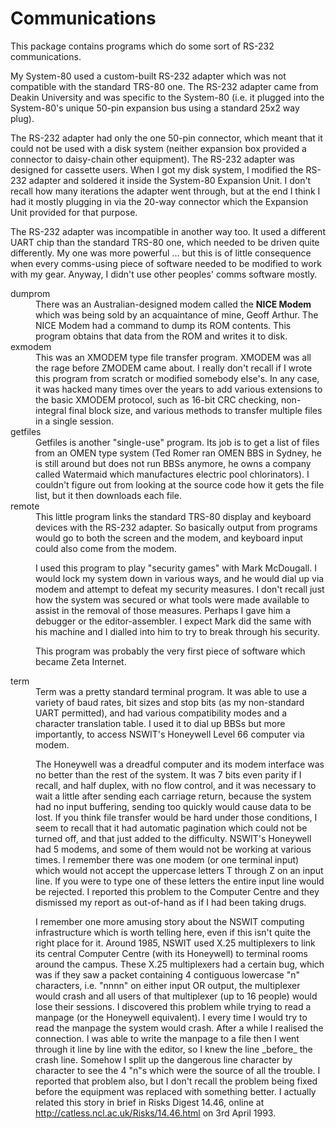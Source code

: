 # Communications

This package contains programs which do some sort of RS-232 communications.

My System-80 used a custom-built RS-232 adapter which was not compatible
with the standard TRS-80 one. The RS-232 adapter came from Deakin
University and was specific to the System-80 (i.e. it plugged into the
System-80's unique 50-pin expansion bus using a standard 25x2 way plug).

The RS-232 adapter had only the one 50-pin connector, which meant that
it could not be used with a disk system (neither expansion box provided
a connector to daisy-chain other equipment). The RS-232 adapter was
designed for cassette users. When I got my disk system, I modified
the RS-232 adapter and soldered it inside the System-80 Expansion
Unit. I don't recall how many iterations the adapter went through,
but at the end I think I had it mostly plugging in via the 20-way
connector which the Expansion Unit provided for that purpose.

The RS-232 adapter was incompatible in another way too. It used a
different UART chip than the standard TRS-80 one, which needed to
be driven quite differently. My one was more powerful ... but this
is of little consequence when every comms-using piece of software
needed to be modified to work with my gear. Anyway, I didn't use
other peoples' comms software mostly.

<dl>
 <dt>dumprom</dt>
 <dd>There was an Australian-designed modem called the <b>NICE Modem</b>
 which was being sold by an acquaintance of mine, Geoff Arthur. The
 NICE Modem had a command to dump its ROM contents. This program
 obtains that data from the ROM and writes it to disk.</dd>
 <dt>exmodem</dt>
 <dd>This was an XMODEM type file transfer program. XMODEM was all the
 rage before ZMODEM came about. I really don't recall if I wrote this
 program from scratch or modified somebody else's. In any case, it
 was hacked many times over the years to add various extensions to
 the basic XMODEM protocol, such as 16-bit CRC checking, non-integral
 final block size, and various methods to transfer multiple files in
 a single session.</dd>
 <dt>getfiles</dt>
 <dd>Getfiles is another "single-use" program.
 Its job is to get a list of files from an OMEN type system
 (Ted Romer ran OMEN BBS in Sydney, he is still around but does
 not run BBSs anymore, he owns a company called Watermaid which
 manufactures electric pool chlorinators). I couldn't figure
 out from looking at the source code how it gets the file list,
 but it then downloads each file.</dd>
 <dt>remote</dt>
 <dd>This little program links the standard TRS-80 display and keyboard
 devices with the RS-232 adapter. So basically output from programs would
 go to both the screen and the modem, and keyboard input could also come
 from the modem.
 <p>
 I used this program to play "security games" with Mark McDougall.
 I would lock my system down in various ways, and he would dial
 up via modem and attempt to defeat my security measures. I don't
 recall just how the system was secured or what tools were made
 available to assist in the removal of those measures. Perhaps I
 gave him a debugger or the editor-assembler. I expect Mark did
 the same with his machine and I dialled into him to try to break
 through his security.
 </p>
 
 <p>
 This program was probably the very first piece of software which
 became Zeta Internet.
 </p>
 </dd>
 <dt>term</dt>
 <dd>Term was a pretty standard terminal program. It was able to use a
 variety of baud rates, bit sizes and stop bits (as my non-standard
 UART permitted), and had various compatibility modes and a
 character translation table. I used it to dial up BBSs but more
 importantly, to access NSWIT's Honeywell Level 66 computer via
 modem.
 <p>
 The Honeywell was a dreadful computer and its modem
 interface was no better than the rest of the system. It was 7 bits
 even parity if I recall, and half duplex, with no flow control,
 and it was necessary to wait a little after sending each carriage
 return, because the system had no input buffering, sending too
 quickly would cause data to be lost. If you think file transfer
 would be hard under those conditions, I seem to recall that it had
 automatic pagination which could not be turned off, and that just
 added to the difficulty. NSWIT's Honeywell had 5 modems, and some
 of them would not be working at various times. I remember there was
 one modem (or one terminal input) which would not accept the uppercase
 letters T through Z on an input line. If you were to type one of these
 letters the entire input line would be rejected. I reported this problem
 to the Computer Centre and they dismissed my report as out-of-hand as if
 I had been taking drugs.
 </p>

 <p>I remember one more amusing story about the NSWIT computing
 infrastructure which is worth telling here, even if this isn't
 quite the right place for it. Around 1985, NSWIT used X.25
 multiplexers to link its central Computer Centre (with its Honeywell)
 to terminal rooms around the campus. These X.25 multiplexers
 had a certain bug, which was if they saw a packet containing 4
 contiguous lowercase "n" characters, i.e. "nnnn" on either input
 OR output, the multiplexer would crash and all users of that
 multiplexer (up to 16 people) would lose their sessions. I
 discovered this problem while trying to read a manpage (or the
 Honeywell equivalent). I every time I would try to read the
 manpage the system would crash. After a while I realised the
 connection. I was able to write the manpage to a file then I
 went through it line by line with the editor, so I knew the
 line _before_ the crash line. Somehow I split up the dangerous
 line character by character to see the 4 "n"s which were the
 source of all the trouble. I reported that problem also, but
 I don't recall the problem being fixed before the equipment
 was replaced with something better.
 I actually related this story in brief in Risks Digest 14.46,
 online at
 <a href="http://catless.ncl.ac.uk/Risks/14.46.html">http://catless.ncl.ac.uk/Risks/14.46.html</a>
 on 3rd April 1993.
 </p>
 </dd>
</dl>
